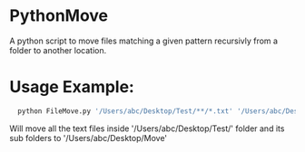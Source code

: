 # PythonMove

A python script to move files matching a given pattern recursivly from a folder to another location.

# Usage Example: 

```sh
  python FileMove.py '/Users/abc/Desktop/Test/**/*.txt' '/Users/abc/Desktop/Move'
  ```
Will move all the text files inside '/Users/abc/Desktop/Test/' folder and its sub folders to '/Users/abc/Desktop/Move'
